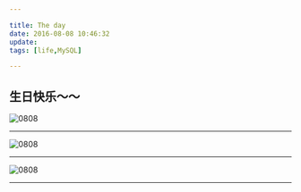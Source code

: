 ```yaml
---

title: The day
date: 2016-08-08 10:46:32
update:
tags: [life,MySQL]

---
```




## 生日快乐～～

<!-- more -->

![0808](http://obkpw0khh.bkt.clouddn.com/2016-08-08%20%286%29.png)

----

![0808](http://obkpw0khh.bkt.clouddn.com/2016-08-08%20%287%29.png)

----

![0808](http://obkpw0khh.bkt.clouddn.com/2016-08-08.png)

----




